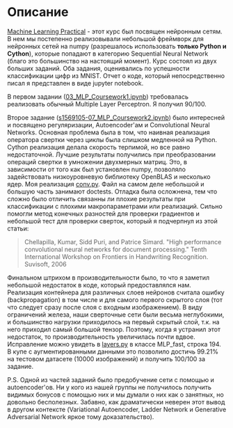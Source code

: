 # Описание 
[Machine Learning Practical](http://www.inf.ed.ac.uk/teaching/courses/mlp/) - этот курс был посвящен нейронным сетям. В нем мы постепенно реализовывали небольшой фреймворк для нейронных сетей на numpy (разрешалось использовать **только Python и Cython**), которые попадают в категорию Sequential Neural Network (благо это большинство на настоящий момент). Курс состоял из двух больших заданий. Оба задания, оценивались по успешности классификации цифр из MNIST. Отчет о коде, который непосредственно писал я представлен в виде jupyter notebook. 

В первом задании ([03_MLP_Coursework1.ipynb](https://github.com/rb-kuddai/MLP_RU/blob/master/03_MLP_Coursework1.ipynb)) требовалась реализовать обычный Multiple Layer Perceptron. Я получил 90/100. 

Второе задание ([s1569105-07_MLP_Coursework2.ipynb](https://github.com/rb-kuddai/MLP_RU/blob/master/s1569105-07_MLP_Coursework2.ipynb)) было интересней и посвящено регуляризации, Autoencoder'ам и Convolutional Neural Networks. Основная проблема была в том, что наивная реализация оператора свертки через циклы была слишком медленной на Python. Cython реализация делала скорость терпимой, но все равно недостаточной. Лучшие результаты получились при преобразовании операций свертки в умножении двухмерных матриц. Это, в зависимости от того как был установлен numpy, позволяло задействовать низкоуровневую библиотеку OpenBLAS и несколько ядер. Моя реализация [conv.py](https://github.com/rb-kuddai/MLP_RU/blob/master/mlpractical/mlp/conv.py). Файл на самом деле небольшой и большую часть занимают doctests. Отладка была осложнена, тем что сложно было отличить связанны ли плохие результаты при классификации с плохими макропараметрами или реализаций. Сильно помогли метод конечных разностей для проверки градиентов и небольшой тест для проверки сверток, который я подчерпнул из этой статьи: 
> Chellapilla, Kumar, Sidd Puri, and Patrice Simard.  "High performance convolutional neural networks for document processing."  Tenth International Workshop on Frontiers in Handwriting Recognition. Suvisoft, 2006 

Финальном штрихом в производительности было, то что я заметил небольшой недостаток в коде, который предоставлялся нам. Реализация контейнера для различных слоев нейронов считала ошибку (backpropagation) в том числе и для самого первого скрытого слоя (тот что следует сразу после слоя с входным изображением). В виду ограничений железа, наши сверточные сети были весьма неглубокими, и большинство нагрузки приходилось на первый скрытый слой, т.к. на него приходил самый большой тензор. Поэтому, когда я устранил этот недостаток, то производительность увеличилась почти вдвое. Исправление можно увидеть в [layers.py](https://github.com/rb-kuddai/MLP_RU/blob/master/mlpractical/mlp/layers.py) в классе MLP_fast, строка 194. В купе с аугментированными данными это позволило достичь 99.21% на тестовом датасете (10000 изображений) и получить 100/100 за задание. 

P.S. Одной из частей заданий было предобучение сети с помощью и autoencoder'ов. Ни у кого из нашей группы не получилось получить видимых бонусов с помощью них и мы думали о них как о занятных, но довольно бесполезных. Забавно, как драматически неверен этот вывод в другом контексте (Variational Autoencoder, Ladder Network и Generative Adversarial Network яркое тому доказательство).

